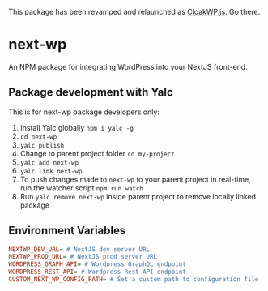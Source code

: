 This package has been revamped and relaunched as [CloakWP.js](https://github.com/cloak-labs/cloakwp-js). Go there.

# next-wp
An NPM package for integrating WordPress into your NextJS front-end.

## Package development with Yalc
This is for next-wp package developers only:
1. Install Yalc globally `npm i yalc -g`
2. `cd next-wp`
3. `yalc publish`
4. Change to parent project folder `cd my-project`
5. `yalc add next-wp`
6. `yalc link next-wp`
7. To push changes made to `next-wp` to your parent project in real-time, run the watcher script `npm run watch`
8. Run `yalc remove next-wp` inside parent project to remove locally linked package

## Environment Variables
```ini
NEXTWP_DEV_URL= # NextJS dev server URL
NEXTWP_PROD_URL= # NextJS prod server URL
WORDPRESS_GRAPH_API= # Wordpress GraphQL endpoint
WORDPRESS_REST_API= # Wordpress Rest API endpoint
CUSTOM_NEXT_WP_CONFIG_PATH= # Set a custom path to configuration file
```
